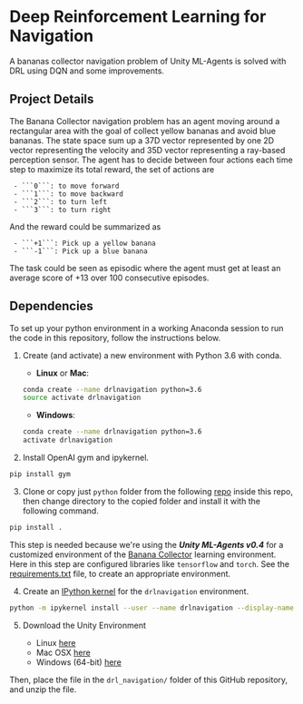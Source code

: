 # Deep Reinforcement Learning for Navigation

A bananas collector navigation problem of Unity ML-Agents is solved with DRL using DQN and some improvements.

## Project Details

The Banana Collector navigation problem has an agent moving around a rectangular area with the goal of collect yellow bananas and avoid blue bananas. The state space sum up a 37D vector represented by one 2D vector representing the velocity and 35D vector representing a ray-based perception sensor. The agent has to decide between four actions each time step to maximize its total reward, the set of actions are

     - ```0```: to move forward
     - ```1```: to move backward
     - ```2```: to turn left
     - ```3```: to turn right

And the reward could be summarized as

     - ```+1```: Pick up a yellow banana
     - ```-1```: Pick up a blue banana

The task could be seen as episodic where the agent must get at least an average score of +13 over 100 consecutive episodes.

## Dependencies

To set up your python environment in a working Anaconda session to run the code in this repository, follow the instructions below.

1. Create (and activate) a new environment with Python 3.6 with conda.

	- __Linux__ or __Mac__: 
	```bash
	conda create --name drlnavigation python=3.6
	source activate drlnavigation
	```
	- __Windows__: 
	```bash
	conda create --name drlnavigation python=3.6 
	activate drlnavigation
	```

2. Install OpenAI gym and ipykernel.

```bash
pip install gym
```

3. Clone or copy just ```python``` folder from the following [repo](https://github.com/udacity/deep-reinforcement-learning) inside this repo, then change directory to the copied folder and install it with the following command.

```bash
pip install .
```
This step is needed because we're using the ___Unity ML-Agents v0.4___ for a customized environment of the [Banana Collector](https://github.com/Unity-Technologies/ml-agents/blob/master/docs/Learning-Environment-Examples.md#banana-collector) learning environment. Here in this step are configured libraries like ```tensorflow``` and ```torch```. See the [requirements.txt](https://github.com/udacity/deep-reinforcement-learning/blob/master/python/requirements.txt) file, to create an appropriate environment.

4. Create an [IPython kernel](http://ipython.readthedocs.io/en/stable/install/kernel_install.html) for the `drlnavigation` environment.  

```bash
python -m ipykernel install --user --name drlnavigation --display-name "drlnavigation"
```

5. Download the Unity Environment

	- Linux [here](https://s3-us-west-1.amazonaws.com/udacity-drlnd/P1/Banana/Banana_Linux.zip)
	- Mac OSX [here](https://s3-us-west-1.amazonaws.com/udacity-drlnd/P1/Banana/Banana.app.zip)
    - Windows (64-bit) [here](https://s3-us-west-1.amazonaws.com/udacity-drlnd/P1/Banana/VisualBanana_Windows_x86_64.zip)
    
Then, place the file in the ```drl_navigation/``` folder of this GitHub repository, and unzip the file.